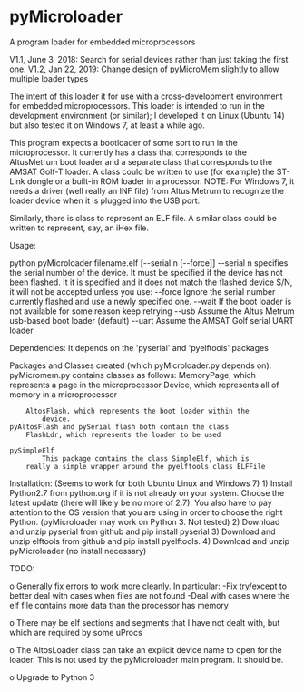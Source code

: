 # pyMicroloader
A program loader for embedded microprocessors

V1.1, June 3, 2018: Search for serial devices rather than just taking the first one.
V1.2, Jan 22, 2019: Change design of pyMicroMem slightly to allow multiple loader types

The intent of this loader it for use with a cross-development
environment for embedded microprocessors.  This loader is
intended to run in the development environment (or similar);
I developed it on Linux (Ubuntu 14) but also tested it on
Windows 7, at least a while ago.

This program expects a bootloader of some sort to run in
the microprocessor.  It currently has a class that corresponds
to the AltusMetrum boot loader and a separate class that corresponds
to the AMSAT Golf-T loader.  A class could be written to use
(for example) the ST-Link dongle or a built-in ROM loader in a
processor. NOTE: For Windows 7, it needs a driver (well really 
an INF file) from Altus Metrum to recognize the loader device when
it is plugged into the USB port.

Similarly, there is class to represent an ELF file.  A 
similar class could be written to represent, say, an iHex file.


Usage:

  python pyMicroloader filename.elf [--serial n [--force]]
   --serial n specifies the serial number of the device. It must be
     specified if the device has not been flashed.  It it is specified
     and it does not match the flashed device S/N, it will not be
     accepted unless you use:
   --force Ignore the serial number currently flashed and use a newly
     specified one.
   --wait  If the boot loader is not available for some reason keep
     retrying
   --usb  Assume the Altus Metrum usb-based boot loader (default)
   --uart Assume the AMSAT Golf serial UART loader

Dependencies:
	It depends on the 'pyserial' and 'pyelftools' packages

Packages and Classes created (which pyMicroloader.py depends on):
	pyMicromem.py contains classes as follows:
		MemoryPage, which represents a page in the microprocessor
		Device, which represents all of memory in a microprocessor
   
		AltosFlash, which represents the boot loader within the
			device.
	pyAltosFlash and pySerial flash both contain the class
        FlashLdr, which represents the loader to be used
        	
	pySimpleElf
	        This package contains the class SimpleElf, which is
		really a simple wrapper around the pyelftools class ELFFile


Installation:
	(Seems to work for both Ubuntu Linux and Windows 7)
		1) Install Python2.7 from python.org if it is not already
                   on your system. Choose the latest update (there will
		           likely be no more of 2.7). You also have to pay attention
                   to the OS version that you are using in order to choose
                   the right Python.  (pyMicroloader may work on Python 3.  Not tested)
		2) Download and unzip pyserial from github and pip install pyserial
		3) Download and unzip elftools from github and pip install pyelftools.
		4) Download and unzip pyMicroloader (no install necessary)


TODO:

o Generally fix errors to work more cleanly.  In particular:
    -Fix try/except to better deal with cases when files are not found
    -Deal with cases where the elf file contains more data than the processor
     has memory

o There may be elf sections and segments that I have not dealt with, but which are
  required by some uProcs

o The AltosLoader class can take an explicit device name to open for the loader.  This
  is not used by the pyMicroloader main program.  It should be.
  
o Upgrade to Python 3

